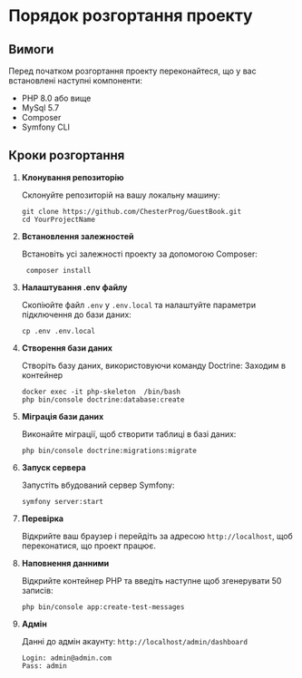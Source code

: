 # Порядок розгортання проекту

## Вимоги

Перед початком розгортання проекту переконайтеся, що у вас встановлені наступні компоненти:

- PHP 8.0 або вище
- MySql 5.7
- Composer
- Symfony CLI

## Кроки розгортання

1. **Клонування репозиторію**

   Склонуйте репозиторій на вашу локальну машину:
   ```
   git clone https://github.com/ChesterProg/GuestBook.git
   cd YourProjectName
   ```

2. **Встановлення залежностей**

    Встановіть усі залежності проекту за допомогою Composer:
   ```
    composer install
   ```

3. **Налаштування .env файлу**

   Скопіюйте файл `.env` у `.env.local` та налаштуйте параметри підключення до бази даних:
   ```
   cp .env .env.local
   ```

4. **Створення бази даних**

   Створіть базу даних, використовуючи команду Doctrine:
   Заходим в контейнер
   ```
   docker exec -it php-skeleton  /bin/bash
   php bin/console doctrine:database:create
   ```

5. **Міграція бази даних**

   Виконайте міграції, щоб створити таблиці в базі даних:
   ```
   php bin/console doctrine:migrations:migrate
   ```

6. **Запуск сервера**

   Запустіть вбудований сервер Symfony:
   ```
   symfony server:start
   ```

7. **Перевірка**

   Відкрийте ваш браузер і перейдіть за адресою `http://localhost`, щоб переконатися, що проект працює.

8. **Наповнення данними**

   Відкрийте контейнер PHP та введіть наступне щоб згенерувати 50 записів:
   ```
   php bin/console app:create-test-messages
   ```

9. **Адмін**

   Данні до адмін акаунту:
   `http://localhost/admin/dashboard`
   ```
   Login: admin@admin.com
   Pass: admin
   ```
   